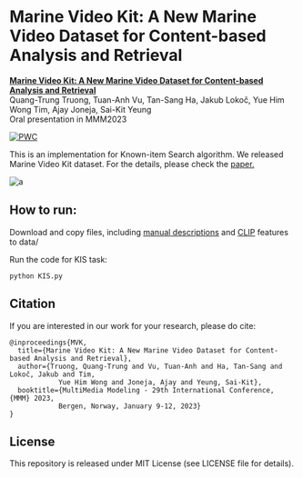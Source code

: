 # Marine Video Kit: A New Marine Video Dataset for Content-based Analysis and Retrieval 
**[Marine Video Kit: A New Marine Video Dataset for Content-based Analysis and Retrieval](https://hkust-vgd.github.io/marinevideokit/)** <br>
Quang-Trung Truong, Tuan-Anh Vu, Tan-Sang Ha, Jakub Lokoč, Yue Him Wong Tim, Ajay Joneja, Sai-Kit Yeung <br>
Oral presentation in MMM2023

[![PWC](https://img.shields.io/endpoint.svg?url=https://paperswithcode.com/badge/marine-video-kit-a-new-marine-video-dataset/retrieval-on-mvk)](https://paperswithcode.com/sota/retrieval-on-mvk?p=marine-video-kit-a-new-marine-video-dataset)

This is an implementation for Known-item Search algorithm. We released Marine Video Kit dataset.
For the details, please check the [paper.](https://arxiv.org/pdf/2209.11518.pdf) 


![a](images/example.gif)


## How to run:
Download and copy files, including [manual descriptions](https://drive.google.com/file/d/1OZ6oFByEVWWVCvyL3Aj9ac0zNdpdERpd/view?usp=sharing) and [CLIP](https://www.dropbox.com/s/i9frmwl8nxghr6m/extracted_low_res_images_v2.zip) features to data/

Run the code for KIS task:
```
python KIS.py
```

## Citation

If you are interested in our work for your research, please do cite:

    @inproceedings{MVK,
      title={Marine Video Kit: A New Marine Video Dataset for Content-based Analysis and Retrieval},
      author={Truong, Quang-Trung and Vu, Tuan-Anh and Ha, Tan-Sang and Lokoč, Jakub and Tim,
                Yue Him Wong and Joneja, Ajay and Yeung, Sai-Kit},
      booktitle={MultiMedia Modeling - 29th International Conference, {MMM} 2023,
                Bergen, Norway, January 9-12, 2023}
    }

## License
This repository is released under MIT License (see LICENSE file for details).
